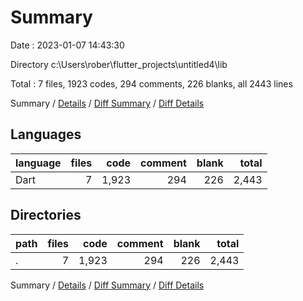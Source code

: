 # Summary

Date : 2023-01-07 14:43:30

Directory c:\\Users\\rober\\flutter_projects\\untitled4\\lib

Total : 7 files,  1923 codes, 294 comments, 226 blanks, all 2443 lines

Summary / [Details](details.md) / [Diff Summary](diff.md) / [Diff Details](diff-details.md)

## Languages
| language | files | code | comment | blank | total |
| :--- | ---: | ---: | ---: | ---: | ---: |
| Dart | 7 | 1,923 | 294 | 226 | 2,443 |

## Directories
| path | files | code | comment | blank | total |
| :--- | ---: | ---: | ---: | ---: | ---: |
| . | 7 | 1,923 | 294 | 226 | 2,443 |

Summary / [Details](details.md) / [Diff Summary](diff.md) / [Diff Details](diff-details.md)